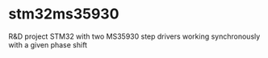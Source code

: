 # stm32ms35930
R&amp;D project  STM32 with two MS35930 step drivers working synchronously with a given phase shift

